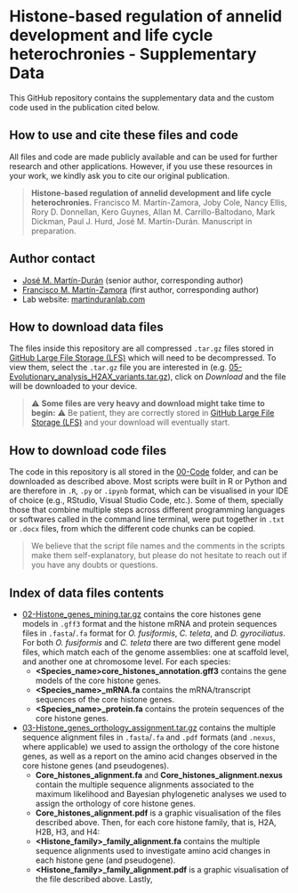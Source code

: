 # Histone-based regulation of annelid development and life cycle heterochronies - Supplementary Data
This GitHub repository contains the supplementary data and the custom code used in the publication cited below.

## How to use and cite these files and code
All files and code are made publicly available and can be used for further research and other applications. However, if you use these resources in your work, we kindly ask you to cite our original publication.
> **Histone-based regulation of annelid development and life cycle heterochronies.**
> Francisco M. Martín-Zamora, Joby Cole, Nancy Ellis, Rory D. Donnellan, Kero Guynes, Allan M. Carrillo-Baltodano, Mark Dickman, Paul J. Hurd, José M. Martín-Durán.
> Manuscript in preparation.

## Author contact
- [José M. Martín-Durán](mailto:chema.martin@qmul.ac.uk) (senior author, corresponding author)
- [Francisco M. Martín-Zamora](mailto:f.m.martinzamora@qmul.ac.uk) (first author, corresponding author)
- Lab website: [martinduranlab.com](https://www.martinduranlab.com)

## How to download data files
The files inside this repository are all compressed `.tar.gz` files stored in [GitHub Large File Storage (LFS)](https://git-lfs.github.com/) which will need to be decompressed. To view them, select the `.tar.gz` file you are interested in (e.g. [05-Evolutionary_analysis_H2AX_variants.tar.gz](05-Evolutionary_analysis_H2AX_variants.tar.gz)), click on *Download* and the file will be downloaded to your device.

> :warning: **Some files are very heavy and download might take time to begin:** :warning: Be patient, they are correctly stored in [GitHub Large File Storage (LFS)](https://git-lfs.github.com/) and your download will eventually start.

## How to download code files
The code in this repository is all stored in the [00-Code](00-Code) folder, and can be downloaded as described above. Most scripts were built in R or Python and are therefore in `.R`, `.py` or `.ipynb` format, which can be visualised in your IDE of choice (e.g., RStudio, Visual Studio Code, etc.). Some of them, specially those that combine multiple steps across different programming languages or softwares called in the command line terminal, were put together in `.txt` or `.docx` files, from which the different code chunks can be copied.

> We believe that the script file names and the comments in the scripts make them self-explanatory, but please do not hesitate to reach out if you have any doubts or questions.

## Index of data files contents
- [02-Histone_genes_mining.tar.gz](02-Histone_genes_mining.tar.gz) contains the core histones gene models in `.gff3` format and the histone mRNA and protein sequences files in `.fasta`/`.fa` format for *O. fusiformis*, *C. teleta*, and *D. gyrociliatus*. For both *O. fusiformis* and *C. teleta* there are two different gene model files, which match each of the genome assemblies: one at scaffold level, and another one at chromosome level. For each species:
  - **<Species_name>core_histones_annotation.gff3** contains the gene models of the core histone genes.
  - **<Species_name>_mRNA.fa** contains the mRNA/transcript sequences of the core histone genes.
  - **<Species_name>_protein.fa** contains the protein sequences of the core histone genes.
- [03-Histone_genes_orthology_assignment.tar.gz](03-Histone_genes_orthology_assignment.tar.gz) contains the multiple sequence alignment files in `.fasta`/`.fa` and `.pdf` formats (and `.nexus`, where applicable) we used to assign the orthology of the core histone genes, as well as a report on the amino acid changes observed in the core histone genes (and pseudogenes).
  - **Core_histones_alignment.fa** and **Core_histones_alignment.nexus** contain the multiple sequence alignments associated to the maximum likelihood and Bayesian phylogenetic analyses we used to assign the orthology of core histone genes.
  - **Core_histones_alignment.pdf** is a graphic visualisation of the files described above.
  Then, for each core histone family, that is, H2A, H2B, H3, and H4:
  - **<Histone_family>_family_alignment.fa** contains the multiple sequence alignments used to investigate amino acid changes in each histone gene (and pseudogene).
  - **<Histone_family>_family_alignment.pdf** is a graphic visualisation of the file described above.
  Lastly, 
